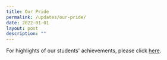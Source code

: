 ```yaml
---
title: Our Pride
permalink: /updates/our-pride/
date: 2022-01-01
layout: post
description: ""
---
```

<p>For highlights of our students' achievements, please click <a href="https://sites.google.com/moe.edu.sg/fcps-g-site-our-pride/our-pride-home">here</a>.